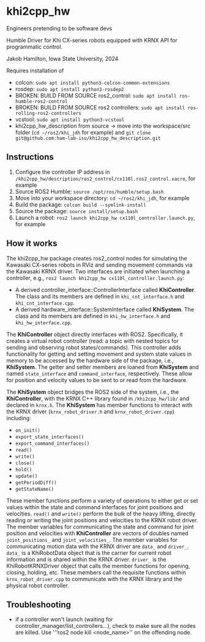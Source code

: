 # khi2cpp_hw
Engineers pretending to be software devs

Humble Driver for Khi CX-series robots equipped with KRNX API for programmatic control.

Jakob Hamilton, Iowa State University, 2024

Requires installation of
- colcon: ```sudo apt install python3-colcon-common-extensions```
- rosdep: ```sudo apt install python3-rosdep2```
- BROKEN: BUILD FROM SOURCE ros2_control: ```sudo apt install ros-humble-ros2-control```
- BROKEN: BUILD FROM SOURCE ros2 controllers: ```sudo apt install ros-rolling-ros2-controllers```
- vcstool: ```sudo apt install python3-vcstool```
- khi2cpp_hw_description from source -> move into the workspace/src folder (```cd ~/ros2/khi_jdh``` for example) and ```git clone git@github.com:ham-lab-isu/khi2cpp_hw_description.git```

## Instructions
1. Configure the controller IP address in ```/khi2cpp_hw/description/ros2_control/cx110l.ros2_control.xacro```, for example
2. Source ROS2 Humble: ```source /opt/ros/humble/setup.bash```
3. Move into your workspace directory: ```cd ~/ros2/khi_jdh```, for example
4. Build the package: ```colcon build --symlink-install```
5. Source the package: ```source install/setup.bash```
6. Launch a robot: ```ros2 launch khi2cpp_hw cx110l_controller.launch.py```, for example

## How it works
The khi2cpp_hw package creates ros2_control nodes for simulating the Kawasaki CX-series robots in RViz and sending movement commands via the Kawasaki KRNX driver. Two interfaces are initiated when launching a controller, e.g., ```ros2 launch khi2cpp_hw cx110l_controller.launch.py```:
- A derived controller_interface::ControllerInterface called **KhiController**. The class and its members are defined in ```khi_cnt_interface.h``` and ```khi_cnt_interface.cpp```.
- A derived hardware_interface::SystemInterface called **KhiSystem**. The class and its members are defined in ```khi_hw_interface.h``` and ```khi_hw_interface.cpp```.

The **KhiController** object directly interfaces with ROS2. Specifically, it creates a virtual robot controller (read: a topic with nested topics for sending and observing robot states/commands). This controller adds functionality for getting and setting movement and system state values in memory to be accessed by the hardware side of the package, i.e., **KhiSystem**. The getter and setter members are loaned from **KhiSystem** and named ```state_interface``` and ```command_interface```, respectively. These allow for position and velocity values to be sent to or read from the hardware.

The **KhiSystem** object bridges the ROS2 side of the system, i.e., the **KhiController**, with the KRNX C++ library found in ```/khi2cpp_hw/lib/``` and declared in ```krnx.h```. The **KhiSystem** has member functions to interact with the KRNX driver (```krnx_robot_driver.h``` and ```krnx_robot_driver.cpp```) including:
- ```on_init()```
- ```export_state_interfaces()```
- ```export_command_interfaces()```
- ```read()```
- ```write()```
- ```close()```
- ```hold()```
- ```update()```
- ```getPeriodDiff()```
- ```getStateName()```

These member functions perform a variety of operations to either get or set values within the state and command interfaces for joint positions and velocities. ```read()``` and ```write()``` perform the bulk of the heavy lifting, directly reading or writing the joint positions and velocities to the KRNX robot driver. The member variables for communicating the state and command for joint position and velocities with **KhiController** are vectors of doubles named ```joint_positions_``` and ```joint_velocities_```. The member variables for communicating motion data with the KRNX driver are ```data_``` and ```driver_```. ```data_``` is a KhiRobotData object that is the carrier for current robot information and is shared within the KRNX driver. ```driver_``` is the KhiRobotKRNXDriver object that calls the member functions for opening, closing, holding, etc. These members call the requisite functions within ```krnx_robot_driver.cpp``` to communicate with the KRNX library and the physical robot controller.

## Troubleshooting
- if a controller won't launch (waiting for controller_manager/list_controllers...), check to make sure all the nodes are killed. Use '''ros2 node kill <node_name>'' on the offending node.